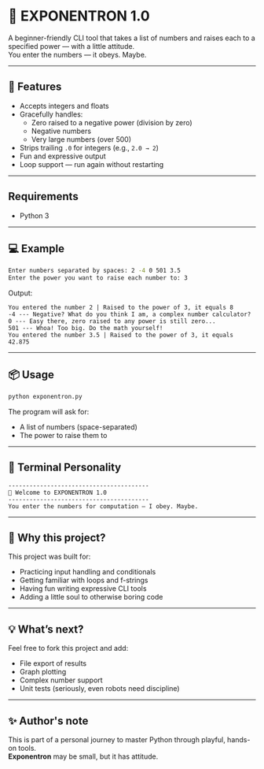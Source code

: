 # 🧮 EXPONENTRON 1.0

A beginner-friendly CLI tool that takes a list of numbers and raises each to a specified power — with a little attitude.  
You enter the numbers — it obeys. Maybe.

---

## 🚀 Features

- Accepts integers and floats
- Gracefully handles:
  - Zero raised to a negative power (division by zero)
  - Negative numbers
  - Very large numbers (over 500)
- Strips trailing `.0` for integers (e.g., `2.0 → 2`)
- Fun and expressive output
- Loop support — run again without restarting

---

## Requirements
- Python 3

---

## 💻 Example

```bash
Enter numbers separated by spaces: 2 -4 0 501 3.5
Enter the power you want to raise each number to: 3
```

Output:
```
You entered the number 2 | Raised to the power of 3, it equals 8
-4 --- Negative? What do you think I am, a complex number calculator?
0 --- Easy there, zero raised to any power is still zero...
501 --- Whoa! Too big. Do the math yourself!
You entered the number 3.5 | Raised to the power of 3, it equals 42.875
```

---

## 📦 Usage

```bash
python exponentron.py
```

The program will ask for:
- A list of numbers (space-separated)
- The power to raise them to

---

## 🤖 Terminal Personality

```
----------------------------------------
🧮 Welcome to EXPONENTRON 1.0
----------------------------------------
You enter the numbers for computation — I obey. Maybe.
```

---

## 🧠 Why this project?

This project was built for:

- Practicing input handling and conditionals
- Getting familiar with loops and f-strings
- Having fun writing expressive CLI tools
- Adding a little soul to otherwise boring code

---

## 💡 What’s next?

Feel free to fork this project and add:

- File export of results
- Graph plotting
- Complex number support
- Unit tests (seriously, even robots need discipline)

---

## ✨ Author's note

This is part of a personal journey to master Python through playful, hands-on tools.  
**Exponentron** may be small, but it has attitude.
